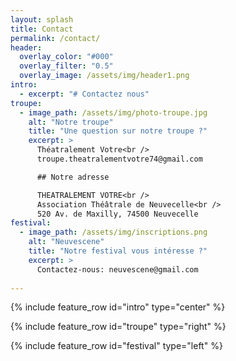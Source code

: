 ```yaml
---
layout: splash
title: Contact
permalink: /contact/
header:
  overlay_color: "#000"
  overlay_filter: "0.5"
  overlay_image: /assets/img/header1.png
intro:
  - excerpt: "# Contactez nous"
troupe:
  - image_path: /assets/img/photo-troupe.jpg
    alt: "Notre troupe"
    title: "Une question sur notre troupe ?"
    excerpt: >
      Théatralement Votre<br />
      troupe.theatralementvotre74@gmail.com

      ## Notre adresse

      THEATRALEMENT VOTRE<br />
      Association Théâtrale de Neuvecelle<br />
      520 Av. de Maxilly, 74500 Neuvecelle
festival:
  - image_path: /assets/img/inscriptions.png
    alt: "Neuvescene"
    title: "Notre festival vous intéresse ?"
    excerpt: >
      Contactez-nous: neuvescene@gmail.com
    
---
```

{% include feature_row id="intro" type="center" %}

{% include feature_row id="troupe" type="right" %}

{% include feature_row id="festival" type="left" %}

